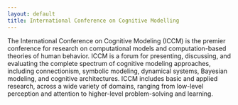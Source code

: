 ```yaml
---
layout: default
title: International Conference on Cognitive Modelling
---
```


The International Conference on Cognitive Modeling (ICCM) is the premier
 conference for research on computational models and computation-based
 theories of human behavior. ICCM is a forum for presenting, discussing,
 and evaluating the complete spectrum of cognitive modeling approaches,
 including connectionism, symbolic modeling, dynamical systems, Bayesian
 modeling, and cognitive architectures. ICCM includes basic and applied
 research, across a wide variety of domains, ranging from low-level perception
 and attention to higher-level problem-solving and learning.
